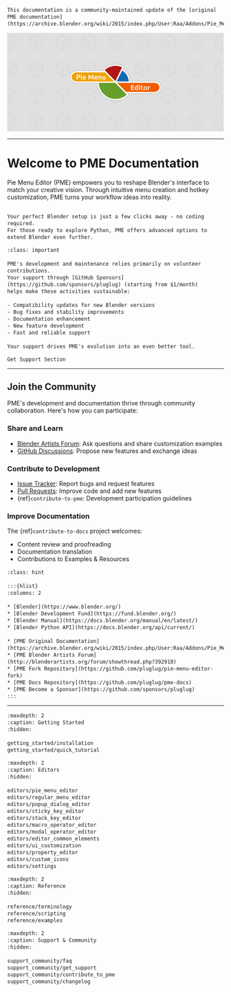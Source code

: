 <!-- Reconsider after changing the design of the feature overview -->

```{note}
This documentation is a community-maintained update of the [original PME documentation](https://archive.blender.org/wiki/2015/index.php/User:Raa/Addons/Pie_Menu_Editor/).
```

![Pie Menu Editor Logo](/_static/images/pme_logo.webp)

---

# Welcome to PME Documentation

Pie Menu Editor (PME) empowers you to reshape Blender's interface to match your creative vision. Through intuitive menu creation and hotkey customization, PME turns your workflow ideas into reality.

```{include} getting_started/feature_overview.md
```

```{note}
Your perfect Blender setup is just a few clicks away - no coding required.
For those ready to explore Python, PME offers advanced options to extend Blender even further.
```

```{admonition} Supporting Sustainable Development
:class: important

PME's development and maintenance relies primarily on volunteer contributions.
Your support through [GitHub Sponsors](https://github.com/sponsors/pluglug) (starting from $1/month)
helps make these activities sustainable:

- Compatibility updates for new Blender versions
- Bug fixes and stability improvements
- Documentation enhancement
- New feature development
- Fast and reliable support

Your support drives PME's evolution into an even better tool.
```

```{todo}
Get Support Section
```

---

## Join the Community

PME's development and documentation thrive through community collaboration.
Here's how you can participate:

### Share and Learn
- [Blender Artists Forum](http://blenderartists.org/forum/showthread.php?392910): Ask questions and share customization examples
- [GitHub Discussions](https://github.com/Pluglug/pie-menu-editor-fork/discussions): Propose new features and exchange ideas

### Contribute to Development
- [Issue Tracker](https://github.com/Pluglug/pie-menu-editor-fork/issues): Report bugs and request features
- [Pull Requests](https://github.com/Pluglug/pie-menu-editor-fork/pulls): Improve code and add new features
- {ref}`contribute-to-pme`: Development participation guidelines

### Improve Documentation
The {ref}`contribute-to-docs` project welcomes:

- Content review and proofreading
- Documentation translation
- Contributions to Examples & Resources

```{admonition} Related Links
:class: hint

:::{hlist}
:columns: 2

* [Blender](https://www.blender.org/)
* [Blender Development Fund](https://fund.blender.org/)
* [Blender Manual](https://docs.blender.org/manual/en/latest/)
* [Blender Python API](https://docs.blender.org/api/current/)

* [PME Original Documentation](https://archive.blender.org/wiki/2015/index.php/User:Raa/Addons/Pie_Menu_Editor/)
* [PME Blender Artists Forum](http://blenderartists.org/forum/showthread.php?392910)
* [PME Fork Repository](https://github.com/pluglug/pie-menu-editor-fork)
* [PME Docs Repository](https://github.com/pluglug/pme-docs)
* [PME Become a Sponsor](https://github.com/sponsors/pluglug)
:::
```

---

```{toctree}
:maxdepth: 2
:caption: Getting Started
:hidden:

getting_started/installation
getting_started/quick_tutorial
```

```{toctree}
:maxdepth: 2
:caption: Editors
:hidden:

editors/pie_menu_editor
editors/regular_menu_editor
editors/popup_dialog_editor
editors/sticky_key_editor
editors/stack_key_editor
editors/macro_operator_editor
editors/modal_operator_editor
editors/editor_common_elements
editors/ui_customization
editors/property_editor
editors/custom_icons
editors/settings
```

```{toctree}
:maxdepth: 2
:caption: Reference
:hidden:

reference/terminology
reference/scripting
reference/examples
```

```{toctree}
:maxdepth: 2
:caption: Support & Community
:hidden:

support_community/faq
support_community/get_support
support_community/contribute_to_pme
support_community/changelog
```